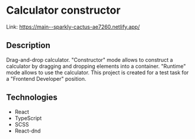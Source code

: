 # Calculator constructor
Link: https://main--sparkly-cactus-ae7260.netlify.app/

## Description
Drag-and-drop calculator. "Constructor" mode allows to construct a calculator by dragging and dropping elements into a container. "Runtime" mode allows to use the calculator. This project is created for a test task for a "Frontend Developer" position.

## Technologies
* React
* TypeScript
* SCSS
* React-dnd

